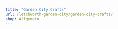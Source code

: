 ```yaml
---
title: "Garden City Crafts"
url: /letchworth-garden-city/garden-city-crafts/
shop: Allgemein
---
```

